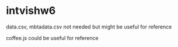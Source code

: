 # intvishw6
data.csv, mbtadata.csv not needed but might be useful for reference

coffee.js could be useful for reference
